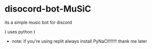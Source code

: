 # disocord-bot-MuSiC
its a simple music bot for discord 

( uses python ) 

- note:
if you're using replit always install PyNaCl!!!!!!! thank me later
